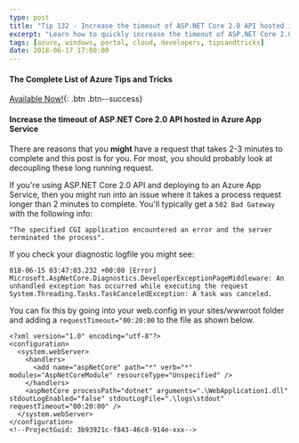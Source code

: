```yaml
---
type: post
title: "Tip 132 - Increase the timeout of ASP.NET Core 2.0 API hosted in Azure App Service"
excerpt: "Learn how to quickly increase the timeout of ASP.NET Core 2.0 API hosted in Azure App Service"
tags: [azure, windows, portal, cloud, developers, tipsandtricks]
date: 2018-06-17 17:00:00
---
```


#### The Complete List of Azure Tips and Tricks

[Available Now!](https://michaelcrump.net/azure-tips-and-tricks-complete-list/){: .btn .btn--success} 

#### Increase the timeout of ASP.NET Core 2.0 API hosted in Azure App Service

There are reasons that you **might** have a request that takes 2-3 minutes to complete and this post is for you. For most, you should probably look at decoupling these long running request. 

If you're using ASP.NET Core 2.0 API and deploying to an Azure App Service, then you might run into an issue where it takes a process request longer than 2 minutes to complete. You'll typically get a `502 Bad Gateway` with the following info:

`"The specified CGI application encountered an error and the server terminated the process".`

If you check your diagnostic logfile you might see:

```
018-06-15 03:47:03.232 +00:00 [Error] Microsoft.AspNetCore.Diagnostics.DeveloperExceptionPageMiddleware: An unhandled exception has occurred while executing the request
System.Threading.Tasks.TaskCanceledException: A task was canceled.
```

You can fix this by going into your web.config in your sites/wwwroot folder and adding a `requestTimeout="00:20:00` to the file as shown below.

```
<?xml version="1.0" encoding="utf-8"?>
<configuration>
  <system.webServer>
    <handlers>
      <add name="aspNetCore" path="*" verb="*" modules="AspNetCoreModule" resourceType="Unspecified" />
    </handlers>
    <aspNetCore processPath="dotnet" arguments=".\WebApplication1.dll" stdoutLogEnabled="false" stdoutLogFile=".\logs\stdout" requestTimeout="00:20:00" />
  </system.webServer>
</configuration>
<!--ProjectGuid: 3b93921c-f843-46c8-914e-xxx-->
```

